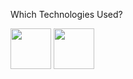 Which Technologies Used? 

<img src="https://lh3.googleusercontent.com/proxy/GlBmww1x44f1347ARUd84Yccwa8NlBGMtq865vW-iTjGBwvQWjro2hhERxw_BDkOIj9S8WKE-BA_iG6OJKP_5uDNOXOBxVVDCQ49BYKs3D1qpJI" width=65 height=65/> <img src="https://2.bp.blogspot.com/-4FdDAKjbAvU/Vpvr1Rl9YfI/AAAAAAAABk0/U-VeLoHK7uo/s1600/photo.jpg" width=65 height=65 />
